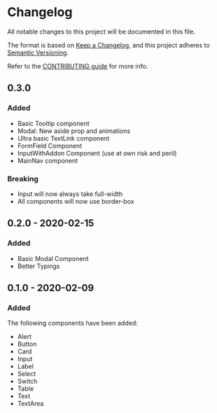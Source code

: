 # Changelog

All notable changes to this project will be documented in this file.

The format is based on [Keep a Changelog](https://keepachangelog.com/en/1.0.0/),
and this project adheres to [Semantic Versioning](https://semver.org/spec/v2.0.0.html).

Refer to the [CONTRIBUTING guide](https://github.com/lightspeed/flame/blob/master/.github/CONTRIBUTING.md) for more info.

## 0.3.0

### Added

- Basic Tooltip component
- Modal: New aside prop and animations
- Ultra basic TextLink component
- FormField Component
- InputWithAddon Component (use at own risk and peril)
- MainNav component

### Breaking

- Input will now always take full-width
- All components will now use border-box

## 0.2.0 - 2020-02-15

### Added

- Basic Modal Component
- Better Typings

## 0.1.0 - 2020-02-09

### Added

The following components have been added:

- Alert
- Button
- Card
- Input
- Label
- Select
- Switch
- Table
- Text
- TextArea
